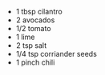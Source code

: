 * 1 tbsp cilantro
* 2 avocados
* 1/2 tomato
* 1 lime
* 2 tsp salt
* 1/4 tsp corriander seeds
* 1 pinch chili
